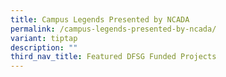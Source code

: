 ```yaml
---
title: Campus Legends Presented by NCADA
permalink: /campus-legends-presented-by-ncada/
variant: tiptap
description: ""
third_nav_title: Featured DFSG Funded Projects
---
```


